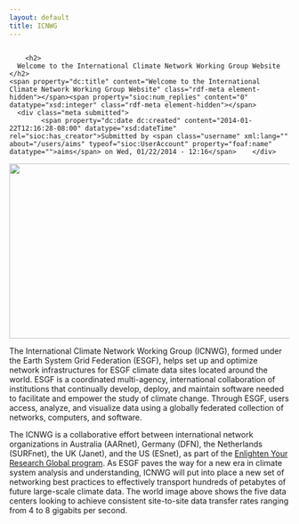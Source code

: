 ```yaml
---
layout: default
title: ICNWG
---
```


<div id="content" class="column"><div class="section">
            <a id="main-content"></a>
                                <div class="tabs">
                  </div>
                          <div class="region region-content">
    <div id="block-system-main" class="block block-system">

    
  <div class="content">
    <div id="node-3" class="node node-article node-promoted node-sticky node-teaser clearfix" about="/node/3" typeof="sioc:Item foaf:Document">

        <h2>
      Welcome to the International Climate Network Working Group Website
    </h2>
    <span property="dc:title" content="Welcome to the International Climate Network Working Group Website" class="rdf-meta element-hidden"></span><span property="sioc:num_replies" content="0" datatype="xsd:integer" class="rdf-meta element-hidden"></span>
      <div class="meta submitted">
            <span property="dc:date dc:created" content="2014-01-22T12:16:28-08:00" datatype="xsd:dateTime" rel="sioc:has_creator">Submitted by <span class="username" xml:lang="" about="/users/aims" typeof="sioc:UserAccount" property="foaf:name" datatype="">aims</span> on Wed, 01/22/2014 - 12:16</span>    </div>
  <div class="content clearfix">
    <div class="field field-name-field-image field-type-image field-label-hidden"><div class="field-items"><div class="field-item even" rel="og:image rdfs:seeAlso" ><img typeof="foaf:Image" src="{{site.baseurl}}/assets/EYR-ICNWG-map-logos.png" alt="" height="314" width="650"></a></div></div></div><div class="field field-name-body field-type-text-with-summary field-label-hidden"><div class="field-items"><div class="field-item even" property="content:encoded"><p>The International Climate Network Working Group (ICNWG), formed under the Earth System Grid Federation (ESGF), helps set up and optimize network infrastructures for ESGF climate data sites located around the world. ESGF is a coordinated multi-agency, international collaboration of institutions that continually develop, deploy, and maintain software needed to facilitate and empower the study of climate change. Through ESGF, users access, analyze, and visualize data using a globally federated collection of networks, computers, and software.</p>
    <p>The ICNWG is a collaborative effort between international network organizations in Australia (AARnet), Germany (DFN), the Netherlands (SURFnet), the UK (Janet), and the US (ESnet), as part of the <a href="http://www.enlightenyourresearch.net/">Enlighten Your Research Global program</a>. As ESGF paves the way for a new era in climate system analysis and understanding, ICNWG will put into place a new set of networking best practices to effectively transport hundreds of petabytes of future large-scale climate data. The world image above shows the five data centers looking to achieve consistent site-to-site data transfer rates ranging from 4 to 8 gigabits per second.</p></div></div></div>  </div>
  
</div>
</div>
</div>
  </div>
    </div></div>

